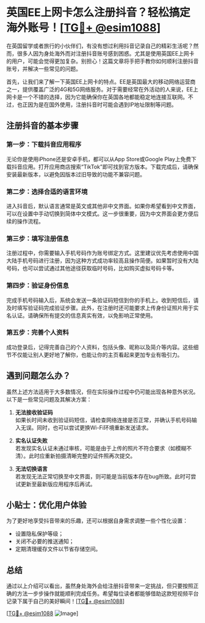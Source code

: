 # 英国EE上网卡怎么注册抖音？轻松搞定海外账号！[[TG💪+ @esim1088](https://t.me/s/esim1088)]

在英国留学或者旅行的小伙伴们，有没有想过利用抖音记录自己的精彩生活呢？然而，很多人因为身处海外而对注册抖音账号感到困惑。尤其是使用英国EE上网卡的用户，可能会觉得更加复杂。别担心！这篇文章将手把手教你如何顺利注册抖音账号，并解决一些常见的问题。

首先，让我们来了解一下英国EE上网卡的特点。EE是英国最大的移动网络运营商之一，提供覆盖广泛的4G和5G网络服务。对于需要经常在外活动的人来说，EE上网卡是一个不错的选择，因为它能确保你在英国各地都能稳定地连接互联网。不过，也正因为是在国外使用，注册抖音时可能会遇到IP地址限制等问题。

## 注册抖音的基本步骤

### 第一步：下载抖音应用程序

无论你是使用iPhone还是安卓手机，都可以从App Store或Google Play上免费下载抖音应用。打开应用商店搜索“TikTok”即可找到官方版本。下载完成后，请确保安装最新版本，以避免因版本过旧导致的功能不兼容问题。

### 第二步：选择合适的语言环境

进入抖音后，默认语言通常是英文或其他非中文界面。如果你希望看到中文界面，可以在设置中手动切换到简体中文模式。这一步很重要，因为中文界面会更方便后续的操作流程。

### 第三步：填写注册信息

注册过程中，你需要输入手机号码作为账号绑定方式。这里建议优先考虑使用中国大陆手机号码进行注册，因为这种方式成功率较高且操作简便。如果暂时没有大陆号码，也可以尝试通过其他途径获取临时号码，比如购买虚拟号码卡等。

### 第四步：验证身份信息

完成手机号码输入后，系统会发送一条验证码短信到你的手机上。收到短信后，请及时填写验证码完成验证步骤。此外，在注册时还可能要求上传身份证照片用于实名认证。请确保所有提交的信息真实有效，以免影响正常使用。

### 第五步：完善个人资料

成功登录后，记得完善自己的个人资料，包括头像、昵称以及简介等内容。这些细节不仅能让别人更好地了解你，也能让你的主页看起来更加专业有吸引力。

## 遇到问题怎么办？

虽然上述方法适用于大多数情况，但在实际操作过程中仍可能出现各种意外状况。以下是一些常见问题及其解决方案：

1. **无法接收验证码**  
   如果长时间未收到验证码短信，请检查网络连接是否正常，并确认手机号码输入无误。同时，也可以尝试更换Wi-Fi环境重新发送请求。

2. **实名认证失败**  
   若发现实名认证未通过审核，可能是由于上传的照片不符合要求（如模糊不清）。此时应重新拍摄清晰完整的证件照再次提交。

3. **无法切换语言**  
   若发现无法正常切换至中文界面，则可能是当前版本存在bug所致。此时可尝试更新至最新版应用程序后再试。

## 小贴士：优化用户体验

为了更好地享受抖音带来的乐趣，还可以根据自身需求调整一些个性化设置：
- 设置隐私保护等级；
- 关闭不必要的推送通知；
- 定期清理缓存文件以节省存储空间。

## 总结

通过以上介绍可以看出，虽然身处海外会给注册抖音带来一定挑战，但只要按照正确的方法一步步操作就能顺利完成任务。希望每位读者都能够借助这款短视频平台记录下属于自己的美好瞬间！[[TG💪+ @esim1088](https://t.me/s/esim1088)]

[[TG💪+ @esim1088](https://t.me/s/esim1088) ![Image](https://i.postimg.cc/4NQfJmqS/Snipaste-2025-05-13-00-14-12.png)]